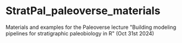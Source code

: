 # StratPal_paleoverse_materials
Materials and examples for the Paleoverse lecture "Building modeling pipelines for stratigraphic paleobiology in R" (Oct 31st 2024)
